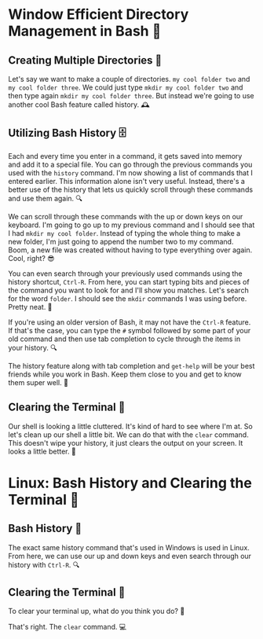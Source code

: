 # Window Efficient Directory Management in Bash 🚀


## Creating Multiple Directories 📁

Let's say we want to make
a couple of directories. `my cool folder two` and
`my cool folder three`. We could just type `mkdir
my cool folder two` and then type again `mkdir
my cool folder three`. But instead we're going to use another
cool Bash feature called history. 🕰️

## Utilizing Bash History 🗄️

Each and every time you enter in
a command, it gets saved into memory and add it to a special file. You can go through the previous commands
you used with the `history` command. I'm now showing a list of
commands that I entered earlier. This information alone isn't very useful. Instead, there's a better use of
the history that lets us quickly scroll through these commands and use them again. 🔍

We can scroll through these commands with
the up or down keys on our keyboard. I'm going to go up to
my previous command and I should see that I had
`mkdir my cool folder`. Instead of typing the whole
thing to make a new folder, I'm just going to append
the number two to my command. Boom, a new file was created without
having to type everything over again. Cool, right? 😎

You can even search through your
previously used commands using the history shortcut, `Ctrl-R`. From here, you can start typing bits and
pieces of the command you want to look for and I'll show you matches. Let's search for the word `folder`. I should see the `mkdir`
commands I was using before. Pretty neat. 🧠

If you're using an older
version of Bash, it may not have the `Ctrl-R` feature. If that's the case, you can type the `#`
symbol followed by some part of your old command and then use tab completion to
cycle through the items in your history. 🔍

The history feature along
with tab completion and `get-help` will be your best
friends while you work in Bash. Keep them close to you and
get to know them super well. 🤝

## Clearing the Terminal 🧹

Our shell is looking a little cluttered. It's kind of hard to see where I'm at. So let's clean up our shell a little bit. We can do that with the `clear` command. This doesn't wipe your history,
it just clears the output on your screen. It looks a little better. 🧹

# Linux: Bash History and Clearing the Terminal 🤖

## Bash History 📜

The exact same history
command that's used in Windows
is used in Linux. From here, we can use our up and down keys and even
search through our history with `Ctrl-R`. 🔍

## Clearing the Terminal 🧹

To clear your terminal up, what do you think you do? 🤔

That's right. The `clear` command. 💻